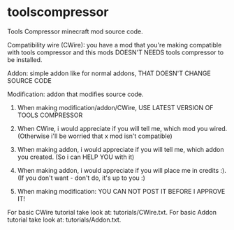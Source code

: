 # toolscompressor
Tools Compressor minecraft mod source code.

Compatibility wire (CWire): you have a mod that you're making compatible with tools compressor and this mods DOESN'T NEEDS tools compressor to be installed.

Addon: simple addon like for normal addons, THAT DOESN'T CHANGE SOURCE CODE

Modification: addon that modifies source code.

1) When making modification/addon/CWire, USE LATEST VERSION OF TOOLS COMPRESSOR

2) When CWire, i would appreciate if you will tell me, which mod you wired. (Otherwise i'll be worried that x mod isn't compatible)

3) When making addon, i would appreciate if you will tell me, which addon you created. (So i can HELP YOU with it)

4) When making addon, i would appreciate if you will place me in credits :). (If you don't want - don't do, it's up to you :)

5) When making modification: YOU CAN NOT POST IT BEFORE I APPROVE IT!

For basic CWire tutorial take look at: tutorials/CWire.txt.
For basic Addon tutorial take look at: tutorials/Addon.txt.
